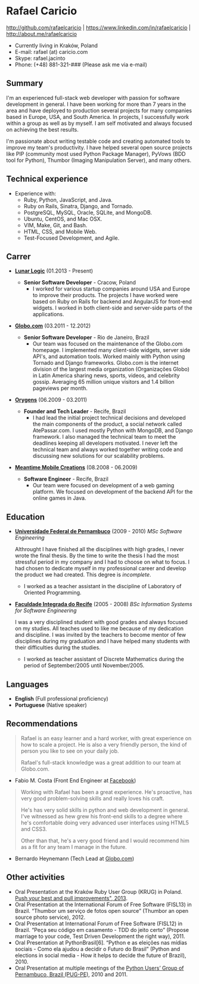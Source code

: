 Rafael Caricio
==============

<http://github.com/rafaelcaricio> | <https://www.linkedin.com/in/rafaelcaricio> | <http://about.me/rafaelcaricio>

* Currently living in Kraków, Poland
* E-mail: rafael (at) caricio.com
* Skype: rafael.jacinto
* Phone: (+48) 881-321-### (Please ask me via e-mail)

Summary
-------

I'm an experienced full-stack web developer with passion for software development in general. I have been working for more than 7 years in the area and have deployed to production several projects for many companies based in Europe, USA, and South America. In projects, I successfully work within a group as well as by myself. I am self motivated and always focused on achieving the best results.

I'm passionate about writing testable code and creating automated tools to improve my team's productivity. I have helped several open source projects like PIP (community most used Python Package Manager), PyVows (BDD tool for Python), Thumbor (Imaging Manipulation Server), and many others.


Technical experience
--------------------

* Experience with:
  - Ruby, Python, JavaScript, and Java.
  - Ruby on Rails, Sinatra, Django, and Tornado.
  - PostgreSQL, MySQL, Oracle, SQLite, and MongoDB.
  - Ubuntu, CentOS, and Mac OSX.
  - VIM, Make, Git, and Bash.
  - HTML, CSS, and Mobile Web.
  - Test-Focused Development, and Agile.


Carrer
------

* **[Lunar Logic](http://lunarlogic.io/)** (01.2013 - Present)
  * **Senior Software Developer** - Cracow, Poland
    - I worked for various startup companies around USA and Europe to improve their products. The projects I have worked were based on Ruby on Rails for backend and AngularJS for front-end widgets. I worked in both client-side and server-side parts of the applications.


* **[Globo.com](http://globo.com)** (03.2011 - 12.2012)
  * **Senior Software Developer** - Rio de Janeiro, Brazil
    - Our team was focused on the maintenance of the Globo.com homepage. I implemented many client-side widgets, server side API's, and automation tools. Worked mainly with Python using Tornado and Django frameworks. Globo.com is the internet division of the largest media organization (Organizações Globo) in Latin America sharing news, sports, videos, and celebrity gossip. Averaging 65 million unique visitors and 1.4 billion pageviews per month.


* **[Orygens](http://orygens.com)** (06.2009 - 03.2011)
  * **Founder and Tech Leader** - Recife, Brazil
    - I had lead the initial project technical decisions and developed the main components of the product, a social network called AtePassar.com. I used mostly Python with MongoDB, and Django framework. I also managed the technical team to meet the deadlines keeping all developers motivated. I never left the technical team and always worked together writing code and discussing new solutions for our scalability problems.


* **[Meantime Mobile Creations](http://www.meantime.com.br)** (08.2008 - 06.2009)
  * **Software Engineer** - Recife, Brazil
    - Our team were focused on development of a web gaming platform. We focused on development of the backend API for the online games in Java.


Education
---------

* **[Universidade Federal de Pernambuco](http://www2.cin.ufpe.br/)** (2009 - 2010)
  *MSc Software Engineering*

  Althrought I have finished all the disciplines with high grades, I never wrote the final thesis. By the time to write the thesis I had the most stressful period in my company and I had to choose on what to focus. I had chosen to dedicate myself in my professional career and develop the product we had created. This degree is *incomplete*.

  - I worked as a teacher assistant in the discipline of Laboratory of Oriented Programming.


* **[Faculdade Integrada do Recife](http://portal.estacio.br/unidades/faculdade-estacio-do-recife.aspx)** (2005 - 2008)
  *BSc Information Systems for Software Engineering*

  I was a very disciplined student with good grades and always focused on my studies. All teaches used to like me because of my dedication and discipline. I was invited by the teachers to become mentor of few disciplines during my graduation and I have helped many students with their difficulties during the studies.

  - I worked as teacher assistant of Discrete Mathematics during the period of September/2005 until November/2005.


Languages
---------

* **English** (Full professional proficiency)
* **Portuguese** (Native speaker)


Recommendations
---------------

> Rafael is an easy learner and a hard worker, with great experience on how to scale a project. He is also a very friendly person, the kind of person you like to see on your daily job.
>
> Rafael's full-stack knowledge was a great addition to our team at Globo.com.

- Fabio M. Costa (Front End Engineer at [Facebook](http://facebook.com/))


> Working with Rafael has been a great experience. He's proactive, has very good problem-solving skills and really loves his craft.
>
> He's has very solid skills in python and web development in general. I've witnessed as hew grew his front-end skills to a degree where he's comfortable doing very advanced user interfaces using HTML5 and CSS3.
>
> Other than that, he's a very good friend and I would recommend him as a fit for any team I manage in the future.

- Bernardo Heynemann (Tech Lead at [Globo.com](http://globo.com))


Other activities
----------------

- Oral Presentation at the Kraków Ruby User Group (KRUG) in Poland. [Push your best and pull improvements", 2013](http://www.meetup.com/Krakow-Ruby-Users-Group/events/99860482/).
- Oral Presentation at the International Forum of Free Software (FISL13) in Brazil. “Thumbor um serviço de fotos open source” (Thumbor an open source photo service), 2012.
- Oral Presentation at International Forum of Free Software (FISL12) in Brazil. “Peça seu código em casamento - TDD do jeito certo” (Propose marriage to your code, Test Driven Development the right way), 2011.
- Oral Presentation at PythonBrasil[6]. “Python e as eleições nas mídias sociais - Como ela ajudou a decidir o Futuro do Brasil” (Python and elections in social media - How it helps to decide the future of Brazil), 2010.
- Oral Presentation at multiple meetings of the [Python Users’ Group of Pernambuco, Brazil (PUG-PE)](http://pugpe.wordpress.com/), 2010 and 2011.

